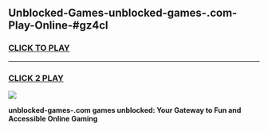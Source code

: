 
## Unblocked-Games-unblocked-games-.com-Play-Online-#gz4cl
<h3>
<a href="https://premium.freeplayer.one?title=unblocked-games-.com&ref=27F">CLICK TO PLAY</a></h3>
<hr>

<h3>
<a href="https://premium.freeplayer.one?title=unblocked-games-.com&ref=27F">CLICK 2 PLAY</a>
  
</h3>

<a href="https://premium.freeplayer.one?title=unblocked-games-.com&ref=27F"><img src="https://clearcache.store/games.png"></a>


**unblocked-games-.com games unblocked: Your Gateway to Fun and Accessible Online Gaming**
